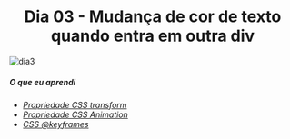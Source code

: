 

<h1 align= "center">
 Dia 03 - Mudança de cor de texto quando entra em outra div <a name="id03"></a>
</h1>

![dia3](https://user-images.githubusercontent.com/64365302/111871388-87a0d280-8968-11eb-98a8-b8ca0265ce05.gif)

##### O que eu aprendi

* *[Propriedade CSS transform](https://www.w3schools.com/cssref/css3_pr_transform.asp)*
* *[Propriedade CSS Animation](https://www.w3schools.com/css/css3_animations.asp)*
* *[CSS @keyframes](https://www.w3schools.com/cssref/css3_pr_animation-keyframes.asp)*
